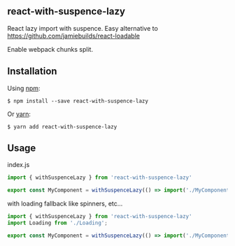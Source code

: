 react-with-suspence-lazy
---

React lazy import with suspence. Easy alternative to https://github.com/jamiebuilds/react-loadable

Enable webpack chunks split.

Installation
-----------
Using [npm](https://www.npmjs.com/):

    $ npm install --save react-with-suspence-lazy

Or [yarn](https://yarnpkg.com/):

    $ yarn add react-with-suspence-lazy

Usage
-----

index.js

```javascript
import { withSuspenceLazy } from 'react-with-suspence-lazy'

export const MyComponent = withSuspenceLazy(() => import('./MyComponent'));
```

with loading fallback like spinners, etc...

```javascript
import { withSuspenceLazy } from 'react-with-suspence-lazy'
import Loading from './Loading';

export const MyComponent = withSuspenceLazy(() => import('./MyComponent'), Loading);
```
